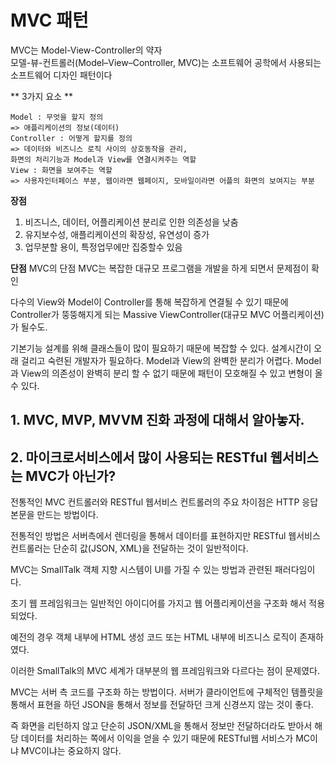 # MVC 패턴

MVC는 Model-View-Controller의 약자<br/>
모델-뷰-컨트롤러(Model–View–Controller, MVC)는 소프트웨어 공학에서 사용되는 소프트웨어 디자인 패턴이다


** 3가지 요소 **
````
Model : 무엇을 할지 정의 
=> 애플리케이션의 정보(데이터)
Controller : 어떻게 할지를 정의
=> 데이터와 비즈니스 로직 사이의 상호동작을 관리, 
화면의 처리기능과 Model과 View를 연결시켜주는 역할
View : 화면을 보여주는 역할
=> 사용자인터페이스 부분, 웹이라면 웹페이지, 모바일이라면 어플의 화면의 보여지는 부분
````


**장점**
1. 비즈니스, 데이터, 어플리케이션 분리로 인한 의존성을 낮춤
2. 유지보수성, 애플리케이션의 확장성, 유연성이 증가
3. 업무분할 용이, 특정업무에만 집중할수 있음


**단점**
MVC의 단점
MVC는 복잡한 대규모 프로그램을 개발을 하게 되면서 문제점이 확인

다수의 View와 Model이 Controller를 통해 복잡하게 연결될 수 있기 때문에 Controller가 뚱뚱해지게 되는 Massive ViewController(대규모 MVC 어플리케이션)가 될수도.

기본기능 설계를 위해 클래스들이 많이 필요하기 때문에 복잡할 수 있다.
설계시간이 오래 걸리고 숙련된 개발자가 필요하다.
Model과 View의 완벽한 분리가 어렵다.
Model과 View의 의존성이 완벽히 분리 할 수 없기 때문에 패턴이 모호해질 수 있고 변형이 올 수 있다.


## 1. MVC, MVP, MVVM 진화 과정에 대해서 알아놓자.

## 2. 마이크로서비스에서 많이 사용되는 RESTful 웹서비스는 MVC가 아닌가?

전통적인 MVC 컨트롤러와 RESTful 웹서비스 컨트롤러의 주요 차이점은 HTTP 응답 본문을 만드는 방법이다.

전통적인 방법은 서버측에서 렌더링을 통해서 데이터를 표현하지만 RESTful 웹서비스 컨트롤러는 단순히 값(JSON, XML)을 전달하는 것이 일반적이다.

MVC는 SmallTalk 객체 지향 시스템이 UI를 가질 수 있는 방법과 관련된 패러다임이다.

초기 웹 프레임워크는 일반적인 아이디어를 가지고 웹 어플리케이션을 구조화 해서 적용 되었다.

예전의 경우 객체 내부에 HTML 생성 코드 또는 HTML 내부에 비즈니스 로직이 존재하였다.


이러한 SmallTalk의 MVC 세계가 대부분의 웹 프레임워크와 다르다는 점이 문제였다.

MVC는 서버 측 코드를 구조화 하는 방법이다.
서버가 클라이언트에 구체적인 템플릿을 통해서 표현을 하던 JSON을 통해서 정보를 전달하던 크게 신경쓰지 않는 것이 좋다.

즉 화면을 리턴하지 않고 단순히 JSON/XML을 통해서 정보만 전달하더라도 받아서 해당 데이터를 처리하는 쪽에서 이익을 얻을 수 있기 때문에
RESTful웹 서비스가 MC이냐 MVC이냐는 중요하지 않다.

